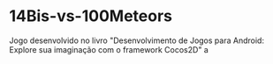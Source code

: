 # 14Bis-vs-100Meteors
Jogo desenvolvido no livro "Desenvolvimento de Jogos para Android: Explore sua imaginação com o framework Cocos2D"
a
